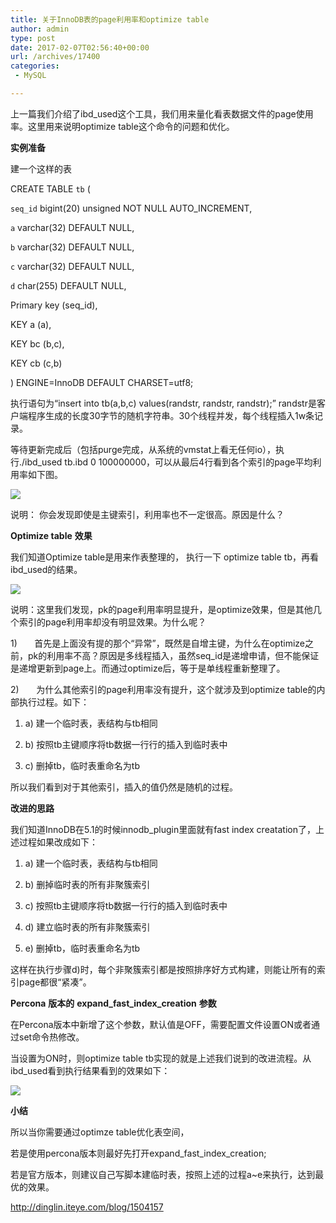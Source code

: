 ```yaml
---
title: 关于InnoDB表的page利用率和optimize table
author: admin
type: post
date: 2017-02-07T02:56:40+00:00
url: /archives/17400
categories:
 - MySQL

---
```

上一篇我们介绍了ibd_used这个工具，我们用来量化看表数据文件的page使用率。这里用来说明optimize table这个命令的问题和优化。

****实例准备****

建一个这样的表

 CREATE TABLE `tb` (

`seq_id` bigint(20) unsigned NOT NULL AUTO_INCREMENT,


`a` varchar(32) DEFAULT NULL,


`b` varchar(32) DEFAULT NULL,


`c` varchar(32) DEFAULT NULL,


`d` char(255) DEFAULT NULL,


Primary key (seq_id),

KEY a (a),


KEY bc (b,c),


KEY cb (c,b)


) ENGINE=InnoDB DEFAULT CHARSET=utf8;

执行语句为“insert into tb(a,b,c) values(randstr, randstr, randstr);” randstr是客户端程序生成的长度30字节的随机字符串。30个线程并发，每个线程插入1w条记录。


等待更新完成后（包括purge完成，从系统的vmstat上看无任何io），执行./ibd_used tb.ibd 0 100000000，可以从最后4行看到各个索引的page平均利用率如下图。


[![](http://blog.haohtml.com/wp-content/uploads/2017/02/0b3726d7-f1a1-3f06-91a0-ba728b376bfa.jpg)](http://blog.haohtml.com/wp-content/uploads/2017/02/0b3726d7-f1a1-3f06-91a0-ba728b376bfa.jpg)

说明： 你会发现即使是主键索引，利用率也不一定很高。原因是什么？


**Optimize table** **效果**

我们知道Optimize table是用来作表整理的， 执行一下 optimize table tb，再看ibd_used的结果。

[![](http://blog.haohtml.com/wp-content/uploads/2017/02/29206cc5-f786-30d7-9e0f-f4e1167f0f7b.jpg)](http://blog.haohtml.com/wp-content/uploads/2017/02/29206cc5-f786-30d7-9e0f-f4e1167f0f7b.jpg)

说明：这里我们发现，pk的page利用率明显提升，是optimize效果，但是其他几个索引的page利用率却没有明显效果。为什么呢？


1)       首先是上面没有提的那个“异常”，既然是自增主键，为什么在optimize之前，pk的利用率不高？原因是多线程插入，虽然seq_id是递增申请，但不能保证是递增更新到page上。而通过optimize后，等于是单线程重新整理了。


2)       为什么其他索引的page利用率没有提升，这个就涉及到optimize table的内部执行过程。如下：


1. a) 建一个临时表，表结构与tb相同

2. b) 按照tb主键顺序将tb数据一行行的插入到临时表中

3. c) 删掉tb，临时表重命名为tb


所以我们看到对于其他索引，插入的值仍然是随机的过程。


**改进的思路**

我们知道InnoDB在5.1的时候innodb_plugin里面就有fast index creatation了，上述过程如果改成如下：


1. a) 建一个临时表，表结构与tb相同

2. b) 删掉临时表的所有非聚簇索引

3. c) 按照tb主键顺序将tb数据一行行的插入到临时表中

4. d) 建立临时表的所有非聚簇索引

5. e) 删掉tb，临时表重命名为tb


这样在执行步骤d)时，每个非聚簇索引都是按照排序好方式构建，则能让所有的索引page都很“紧凑”。


**Percona** **版本的** **expand_fast_index_creation** **参数**

在Percona版本中新增了这个参数，默认值是OFF，需要配置文件设置ON或者通过set命令热修改。


当设置为ON时，则optimize table tb实现的就是上述我们说到的改进流程。从ibd_used看到执行结果看到的效果如下：


[![](http://blog.haohtml.com/wp-content/uploads/2017/02/054c1738-cd22-335f-b448-fd73146967bb.jpg)](http://blog.haohtml.com/wp-content/uploads/2017/02/054c1738-cd22-335f-b448-fd73146967bb.jpg)

**小结**

所以当你需要通过optimze table优化表空间，


若是使用percona版本则最好先打开expand_fast_index_creation;


若是官方版本，则建议自己写脚本建临时表，按照上述的过程a~e来执行，达到最优的效果。


http://dinglin.iteye.com/blog/1504157